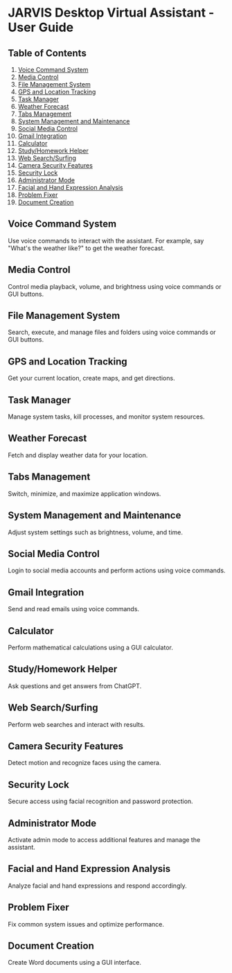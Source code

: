 # JARVIS Desktop Virtual Assistant - User Guide

## Table of Contents
1. [Voice Command System](#voice-command-system)
2. [Media Control](#media-control)
3. [File Management System](#file-management-system)
4. [GPS and Location Tracking](#gps-and-location-tracking)
5. [Task Manager](#task-manager)
6. [Weather Forecast](#weather-forecast)
7. [Tabs Management](#tabs-management)
8. [System Management and Maintenance](#system-management-and-maintenance)
9. [Social Media Control](#social-media-control)
10. [Gmail Integration](#gmail-integration)
11. [Calculator](#calculator)
12. [Study/Homework Helper](#study-homework-helper)
13. [Web Search/Surfing](#web-search-surfing)
14. [Camera Security Features](#camera-security-features)
15. [Security Lock](#security-lock)
16. [Administrator Mode](#administrator-mode)
17. [Facial and Hand Expression Analysis](#facial-and-hand-expression-analysis)
18. [Problem Fixer](#problem-fixer)
19. [Document Creation](#document-creation)

## Voice Command System
Use voice commands to interact with the assistant. For example, say "What's the weather like?" to get the weather forecast.

## Media Control
Control media playback, volume, and brightness using voice commands or GUI buttons.

## File Management System
Search, execute, and manage files and folders using voice commands or GUI buttons.

## GPS and Location Tracking
Get your current location, create maps, and get directions.

## Task Manager
Manage system tasks, kill processes, and monitor system resources.

## Weather Forecast
Fetch and display weather data for your location.

## Tabs Management
Switch, minimize, and maximize application windows.

## System Management and Maintenance
Adjust system settings such as brightness, volume, and time.

## Social Media Control
Login to social media accounts and perform actions using voice commands.

## Gmail Integration
Send and read emails using voice commands.

## Calculator
Perform mathematical calculations using a GUI calculator.

## Study/Homework Helper
Ask questions and get answers from ChatGPT.

## Web Search/Surfing
Perform web searches and interact with results.

## Camera Security Features
Detect motion and recognize faces using the camera.

## Security Lock
Secure access using facial recognition and password protection.

## Administrator Mode
Activate admin mode to access additional features and manage the assistant.

## Facial and Hand Expression Analysis
Analyze facial and hand expressions and respond accordingly.

## Problem Fixer
Fix common system issues and optimize performance.

## Document Creation
Create Word documents using a GUI interface.
